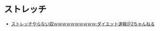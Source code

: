 # ストレッチ

- [ストレッチやらない奴ｗｗｗｗｗｗｗｗｗｗ:ダイエット速報＠2ちゃんねる](http://blog.livedoor.jp/diet2channel/archives/42402472.html)
